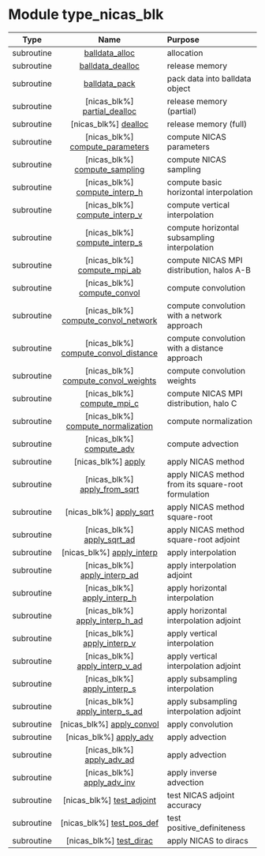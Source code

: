 # Module type_nicas_blk

| Type | Name | Purpose |
| :--: | :--: | :---------- |
| subroutine | [balldata_alloc](https://github.com/benjaminmenetrier/bump-standalone/tree/master/src/type_nicas_blk.F90#L234) | allocation |
| subroutine | [balldata_dealloc](https://github.com/benjaminmenetrier/bump-standalone/tree/master/src/type_nicas_blk.F90#L252) | release memory |
| subroutine | [balldata_pack](https://github.com/benjaminmenetrier/bump-standalone/tree/master/src/type_nicas_blk.F90#L270) | pack data into balldata object |
| subroutine | [nicas_blk%] [partial_dealloc](https://github.com/benjaminmenetrier/bump-standalone/tree/master/src/type_nicas_blk.F90#L309) | release memory (partial) |
| subroutine | [nicas_blk%] [dealloc](https://github.com/benjaminmenetrier/bump-standalone/tree/master/src/type_nicas_blk.F90#L421) | release memory (full) |
| subroutine | [nicas_blk%] [compute_parameters](https://github.com/benjaminmenetrier/bump-standalone/tree/master/src/type_nicas_blk.F90#L475) | compute NICAS parameters |
| subroutine | [nicas_blk%] [compute_sampling](https://github.com/benjaminmenetrier/bump-standalone/tree/master/src/type_nicas_blk.F90#L578) | compute NICAS sampling |
| subroutine | [nicas_blk%] [compute_interp_h](https://github.com/benjaminmenetrier/bump-standalone/tree/master/src/type_nicas_blk.F90#L985) | compute basic horizontal interpolation |
| subroutine | [nicas_blk%] [compute_interp_v](https://github.com/benjaminmenetrier/bump-standalone/tree/master/src/type_nicas_blk.F90#L1015) | compute vertical interpolation |
| subroutine | [nicas_blk%] [compute_interp_s](https://github.com/benjaminmenetrier/bump-standalone/tree/master/src/type_nicas_blk.F90#L1098) | compute horizontal subsampling interpolation |
| subroutine | [nicas_blk%] [compute_mpi_ab](https://github.com/benjaminmenetrier/bump-standalone/tree/master/src/type_nicas_blk.F90#L1214) | compute NICAS MPI distribution, halos A-B |
| subroutine | [nicas_blk%] [compute_convol](https://github.com/benjaminmenetrier/bump-standalone/tree/master/src/type_nicas_blk.F90#L1502) | compute convolution |
| subroutine | [nicas_blk%] [compute_convol_network](https://github.com/benjaminmenetrier/bump-standalone/tree/master/src/type_nicas_blk.F90#L2011) | compute convolution with a network approach |
| subroutine | [nicas_blk%] [compute_convol_distance](https://github.com/benjaminmenetrier/bump-standalone/tree/master/src/type_nicas_blk.F90#L2302) | compute convolution with a distance approach |
| subroutine | [nicas_blk%] [compute_convol_weights](https://github.com/benjaminmenetrier/bump-standalone/tree/master/src/type_nicas_blk.F90#L2478) | compute convolution weights |
| subroutine | [nicas_blk%] [compute_mpi_c](https://github.com/benjaminmenetrier/bump-standalone/tree/master/src/type_nicas_blk.F90#L2586) | compute NICAS MPI distribution, halo C |
| subroutine | [nicas_blk%] [compute_normalization](https://github.com/benjaminmenetrier/bump-standalone/tree/master/src/type_nicas_blk.F90#L2714) | compute normalization |
| subroutine | [nicas_blk%] [compute_adv](https://github.com/benjaminmenetrier/bump-standalone/tree/master/src/type_nicas_blk.F90#L2970) | compute advection |
| subroutine | [nicas_blk%] [apply](https://github.com/benjaminmenetrier/bump-standalone/tree/master/src/type_nicas_blk.F90#L3197) | apply NICAS method |
| subroutine | [nicas_blk%] [apply_from_sqrt](https://github.com/benjaminmenetrier/bump-standalone/tree/master/src/type_nicas_blk.F90#L3250) | apply NICAS method from its square-root formulation |
| subroutine | [nicas_blk%] [apply_sqrt](https://github.com/benjaminmenetrier/bump-standalone/tree/master/src/type_nicas_blk.F90#L3275) | apply NICAS method square-root |
| subroutine | [nicas_blk%] [apply_sqrt_ad](https://github.com/benjaminmenetrier/bump-standalone/tree/master/src/type_nicas_blk.F90#L3313) | apply NICAS method square-root adjoint |
| subroutine | [nicas_blk%] [apply_interp](https://github.com/benjaminmenetrier/bump-standalone/tree/master/src/type_nicas_blk.F90#L3351) | apply interpolation |
| subroutine | [nicas_blk%] [apply_interp_ad](https://github.com/benjaminmenetrier/bump-standalone/tree/master/src/type_nicas_blk.F90#L3383) | apply interpolation adjoint |
| subroutine | [nicas_blk%] [apply_interp_h](https://github.com/benjaminmenetrier/bump-standalone/tree/master/src/type_nicas_blk.F90#L3416) | apply horizontal interpolation |
| subroutine | [nicas_blk%] [apply_interp_h_ad](https://github.com/benjaminmenetrier/bump-standalone/tree/master/src/type_nicas_blk.F90#L3447) | apply horizontal interpolation adjoint |
| subroutine | [nicas_blk%] [apply_interp_v](https://github.com/benjaminmenetrier/bump-standalone/tree/master/src/type_nicas_blk.F90#L3477) | apply vertical interpolation |
| subroutine | [nicas_blk%] [apply_interp_v_ad](https://github.com/benjaminmenetrier/bump-standalone/tree/master/src/type_nicas_blk.F90#L3526) | apply vertical interpolation adjoint |
| subroutine | [nicas_blk%] [apply_interp_s](https://github.com/benjaminmenetrier/bump-standalone/tree/master/src/type_nicas_blk.F90#L3569) | apply subsampling interpolation |
| subroutine | [nicas_blk%] [apply_interp_s_ad](https://github.com/benjaminmenetrier/bump-standalone/tree/master/src/type_nicas_blk.F90#L3606) | apply subsampling interpolation adjoint |
| subroutine | [nicas_blk%] [apply_convol](https://github.com/benjaminmenetrier/bump-standalone/tree/master/src/type_nicas_blk.F90#L3640) | apply convolution |
| subroutine | [nicas_blk%] [apply_adv](https://github.com/benjaminmenetrier/bump-standalone/tree/master/src/type_nicas_blk.F90#L3658) | apply advection |
| subroutine | [nicas_blk%] [apply_adv_ad](https://github.com/benjaminmenetrier/bump-standalone/tree/master/src/type_nicas_blk.F90#L3693) | apply advection |
| subroutine | [nicas_blk%] [apply_adv_inv](https://github.com/benjaminmenetrier/bump-standalone/tree/master/src/type_nicas_blk.F90#L3728) | apply inverse advection |
| subroutine | [nicas_blk%] [test_adjoint](https://github.com/benjaminmenetrier/bump-standalone/tree/master/src/type_nicas_blk.F90#L3763) | test NICAS adjoint accuracy |
| subroutine | [nicas_blk%] [test_pos_def](https://github.com/benjaminmenetrier/bump-standalone/tree/master/src/type_nicas_blk.F90#L4000) | test positive_definiteness |
| subroutine | [nicas_blk%] [test_dirac](https://github.com/benjaminmenetrier/bump-standalone/tree/master/src/type_nicas_blk.F90#L4105) | apply NICAS to diracs |
